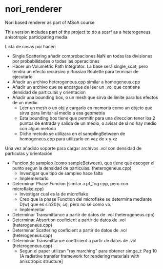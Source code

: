 # nori_renderer
Nori based renderer as part of MSoA course

This version includes part of the project to do a scarf as a heterogeneus anisotropic participating media

Lista de cosas por hacer:
- Single Scattering añadir comprobaciones NaN en todas las divisiones por probabilidades o todas las operaciones
- Hacer un Volumetric Path Integrator. La base será single_scat, pero tendra un efecto recursivo y Russian Roulette para terminar de ejecutarlo
- Añadir un archivo heterogeneus.cpp similar a homogeneus.cpp
- Añadir un archivo que se encargue de leer un .vol que contiene densidad de particulas y orientacion
- Añadir una bounding box, o un mesh que sirva de limite para los efectos de un medio
    - Leer un mesh o un obj y cargarlo en memoria como un objeto que sirva para limitar al medio a esa geometria
    - Esta bounding box tiene que permitir para una direccion tener los 2 puntos de entrada y salida de un medio, o avisar de si no hay medio con algun metodo
    - Dicho metodo se utilizara en el samplingBetween de homogeneus.cpp para utilizarlo en vez de x y xz

Una vez añadido soporte para cargar archivos .vol con densidad de particulas y orientación
- Funcion de sampleo (como sampleBetween), que tiene que escoger el punto segun la densidad de particulas. (heterogeneus.cpp)
    - Investigar que tipo de sampleo hace falta
    - Implementarlo
- Determinar Phase Funcion (similar a pf_fog.cpp, pero con microflake.cpp)
    - Investigar cual es la de microflake
    - Creo que la phase Function del microflake se determina mediante D(w) que es sin20(v, ω), pero no se como va.
    - Implementar
- Determinar Transmittance a partir de datos de .vol (heterogeneus.cpp)
- Determinar Absortion coeficient a partir de datos de .vol (heterogeneus.cpp)
- Determinar Scattering coeficient a partir de datos de .vol (heterogeneus.cpp)
- Determinar Transmittance coefficient a partir de datos de .vol (heterogeneus.cpp)
    - Segun el paper utilizan "ray marching" para obtener simga_t: Pag 10 [A radiative transfer framework for rendering materials with anisotropic structure] 


